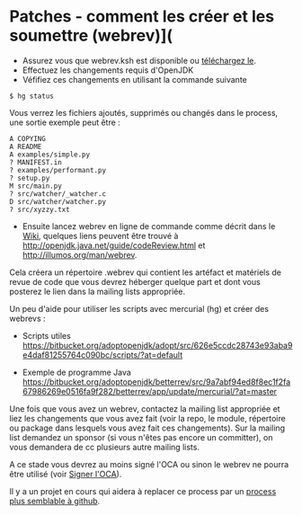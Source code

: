 # Patches - comment les créer et les soumettre (webrev)](

* Assurez vous que webrev.ksh est disponible ou [téléchargez le](http://hg.openjdk.java.net/code-tools/webrev/raw-file/tip/webrev.ksh).
* Effectuez les changements requis d'OpenJDK
* Véfifiez ces changements en utilisant la commande suivante

```
$ hg status
```

Vous verrez les fichiers ajoutés, supprimés ou changés dans le process, une sortie exemple peut être :

```
A COPYING
A README
A examples/simple.py
? MANIFEST.in
? examples/performant.py
? setup.py
M src/main.py
? src/watcher/_watcher.c
D src/watcher/watcher.py
? src/xyzzy.txt
```
* Ensuite lancez webrev en ligne de commande comme décrit dans le [Wiki](http://openjdk.java.net/guide/webrevHelp.html), quelques liens peuvent être trouvé à http://openjdk.java.net/guide/codeReview.html et http://illumos.org/man/webrev.

Cela créera un répertoire .webrev qui contient les artéfact et matériels de revue de code que vous devrez héberger quelque part et dont vous posterez le lien dans la mailing lists appropriée.

Un peu d'aide pour utiliser les scripts avec mercurial (hg) et créer des webrevs :

* Scripts utiles https://bitbucket.org/adoptopenjdk/adopt/src/626e5ccdc28743e93aba9e4daf81255764c090bc/scripts/?at=default

* Exemple de programme Java
https://bitbucket.org/adoptopenjdk/betterrev/src/9a7abf94ed8f8ec1f2fa67986269e0516fa9f282/betterrev/app/update/mercurial/?at=master

Une fois que vous avez un webrev, contactez la mailing list appropriée et liez les changements que vous avez fait (voir la repo, le module, répertoire ou package dans lesquels vous avez fait ces changements). Sur la mailing list demandez un sponsor (si vous n'êtes pas encore un committer), on vous demandera de cc plusieurs autre mailing lists.

A ce stade vous devrez au moins signé l'OCA ou sinon le webrev ne pourra être utilisé (voir [Signer l'OCA](../adopt-openjdk-getting-started/about_oca_-_signing_the_oca.md)).

Il y a un projet en cours qui aidera à replacer ce process par un [process plus semblable à github](https://bitbucket.org/adoptopenjdk/betterrev).
